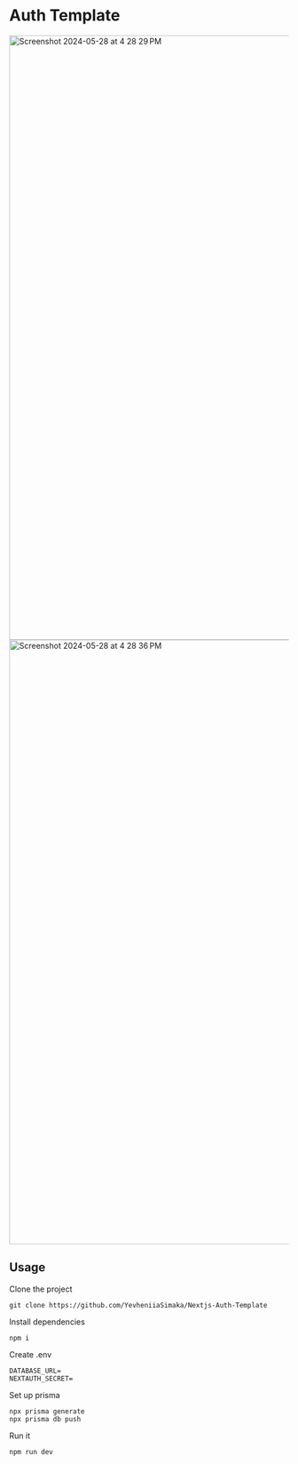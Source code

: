 # Auth Template
<img width="1088" alt="Screenshot 2024-05-28 at 4 28 29 PM" src="https://github.com/YevheniiaSimaka/Nextjs-Auth-Template/assets/112284703/42e7a736-254d-4883-8020-49616e32c3cd">
<img width="1088" alt="Screenshot 2024-05-28 at 4 28 36 PM" src="https://github.com/YevheniiaSimaka/Nextjs-Auth-Template/assets/112284703/3b3d9610-66d9-4fac-9747-00c1b6cc1608">


## Usage

Clone the project

```
git clone https://github.com/YevheniiaSimaka/Nextjs-Auth-Template
```

Install dependencies

```
npm i
```

Create .env

```
DATABASE_URL=
NEXTAUTH_SECRET=
```

Set up prisma

```
npx prisma generate
npx prisma db push
```

Run it

```
npm run dev
```
